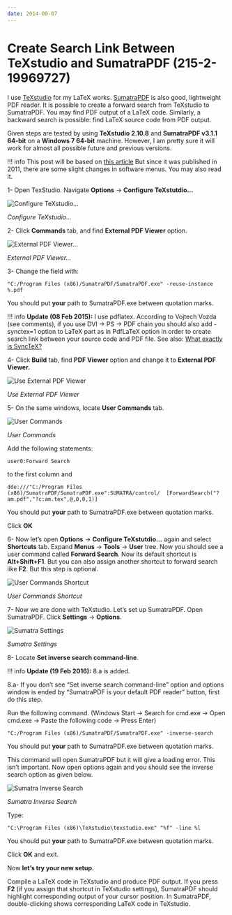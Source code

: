 ```yaml
---
date: 2014-09-07
---
```

# Create Search Link Between TeXstudio and SumatraPDF (215-2-19969727)

I use [TeXstudio](https://www.texstudio.org/) for my LaTeX works. [SumatraPDF](https://www.sumatrapdfreader.org/free-pdf-reader.html) is also good, lightweight PDF reader. It is possible to create a forward search from TeXstudio to SumatraPDF. You may find PDF output of a LaTeX code. Similarly, a backward search is possible: find LaTeX source code from PDF output.

Given steps are tested by using **TeXstudio 2.10.8** and **SumatraPDF v3.1.1 64-bit** on a **Windows 7 64-bit** machine. However, I am pretty sure it will work for almost all possible future and previous versions.

!!! info
    This post will be based on [this article](http://robjhyndman.com/hyndsight/texstudio-sumatrapdf/) But since it was published in 2011, there are some slight changes in software menus. You may also read it.

1- Open TexStudio. Navigate **Options** → **Configure TeXstutdio…**

![Configure TeXstudio…](img/215-2-19969727-a.png)

*Configure TeXstudio…*

2- Click **Commands** tab, and find **External PDF Viewer** option.

![External PDF Viewer…](img/215-2-19969727-b.png)

*External PDF Viewer…*

3- Change the field with:

```text
"C:/Program Files (x86)/SumatraPDF/SumatraPDF.exe" -reuse-instance %.pdf
```

You should put **your** path to SumatraPDF.exe between quotation marks.

!!! info
    **Update (08 Feb 2015):** I use pdflatex. According to Vojtech Vozda (see comments), if you use DVI → PS → PDF chain you should also add -synctex=1 option to LaTeX part as in PdfLaTeX option in order to create search link between your source code and PDF file. See also: [What exactly is SyncTeX?](http://tex.stackexchange.com/questions/118489/what-exactly-is-synctex)

4- Click **Build** tab, find **PDF Viewer** option and change it to **External PDF Viewer.**

![Use External PDF Viewer](img/215-2-19969727-c.png)

*Use External PDF Viewer*

5- On the same windows, locate **User Commands** tab.

![User Commands](img/215-2-19969727-d.png)

*User Commands*

Add the following statements:

```text
user0:Forward Search
```

to the first column and

```text
dde:///"C:/Program Files (x86)/SumatraPDF/SumatraPDF.exe":SUMATRA/control/  [ForwardSearch("?am.pdf","?c:am.tex",@,0,0,1)]
```

You should put **your** path to SumatraPDF.exe between quotation marks.

Click **OK**

6- Now let’s open **Options** → **Configure TeXstutdio…** again and select **Shortcuts** tab. Expand **Menus** → **Tools** → **User** tree. Now you should see a user command called **Forward Search**. Now its default shortcut is **Alt+Shift+F1**. But you can also assign another shortcut to forward search like **F2**. But this step is optional.

![User Commands Shortcut](img/215-2-19969727-e.png)

*User Commands Shortcut*

7- Now we are done with TeXstudio. Let’s set up SumatraPDF. Open SumatraPDF. Click **Settings** → **Options**.

![Sumatra Settings](img/215-2-19969727-f.png)

*Sumatra Settings*

8- Locate **Set inverse search command-line**.

!!! info
    **Update (19 Feb 2016):** 8.a is added.

8.a- If you don’t see “Set inverse search command-line” option and options window is ended by “SumatraPDF is your default PDF reader” button, first do this step.

Run the following command. (Windows Start → Search for cmd.exe → Open cmd.exe → Paste the following code → Press Enter)

```text
"C:/Program Files (x86)/SumatraPDF/SumatraPDF.exe" -inverse-search
```

You should put **your** path to SumatraPDF.exe between quotation marks.

This command will open SumatraPDF but it will give a loading error. This isn’t important. Now open options again and you should see the inverse search option as given below.

![Sumatra Inverse Search](img/215-2-19969727-g.png)

*Sumatra Inverse Search*

Type:

```text
"C:\Program Files (x86)\TeXstudio\texstudio.exe" "%f" -line %l
```

You should put **your** path to SumatraPDF.exe between quotation marks.

Click **OK** and exit.

Now **let’s try your new setup.**

Compile a LaTeX code in TeXstudio and produce PDF output. If you press **F2** (if you assign that shortcut in TeXstudio settings), SumatraPDF should highlight corresponding output of your cursor position. In SumatraPDF, double-clicking shows corresponding LaTeX code in TeXstudio.
